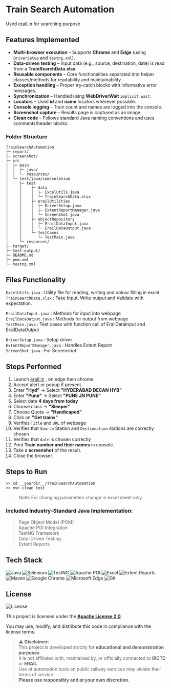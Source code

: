 # Train Search Automation
Used [erail.in](https://erail.in) for searching purpose   

## Features Implemented

- **Multi-browser execution** – Supports **Chrome** and **Edge** (using `DriverSetup` and  `testng.xml`).
- **Data-driven testing** – Input data (e.g., source, destination, date) is read from a **TrainSearchData.xlsx**.
- **Reusable components** – Core functionalities separated into helper classes/methods for readability and maintainability.
- **Exception handling** – Proper try-catch blocks with informative error messages.
- **Synchronization** – Handled using **WebDriverWait** `implicit wait`.
- **Locators** – Used **id** and **name** locators wherever possible.
- **Console logging** – Train count and names are logged into the console.
- **Screenshot capture** – Results page is captured as an image.
- **Clean code** – Follows standard Java naming conventions and uses comments/header blocks.

### Folder Structure
```
TrainSearchAutomation
├─ report/
├─ screenshot/
├─ src
│  ├─ main
│  │  ├─ java/
│  │  └─ resources/
│  └─ test/java/com/selenium
│     ├─ test
│     │    ├─ data
│     │    │  ├─ ExcelUtils.java
│     │    │  └─ TrainSearchData.xlsx
│     │    ├─ erailUtilities
│     │    │  ├─ DriverSetup.java
│     │    │  ├─ ExtentReportManager.java
│     │    │  └─ ScreenShot.java
│     │    ├─ objectRepository
│     │    │  ├─ ErailDataInput.java
│     │    │  └─ ErailDataOutput.java
│     │    └─ testCases
│     │       └─ TestMain.java
│     └─ resources/
├─ target/
├─ test-output/
├─ README.md
├─ pom.xml
└─ testng.xml
```
## Files Functionality
`ExcelUtils.java` : Utility file for reading, writing and colour filling in excel  
`TrainSearchData.xlsx` : Take Input, Write output and Validate with expectation.  

`ErailDataInput.java` : Methods for input into webpage  
`ErailDataOutput.java` : Methods for output from webpage  
`TestMain.java` : Test cases with function call of ErailDataInput and ErailDataOutput  

`DriverSetup.java` : Setup driver  
`ExtentReportManager.java` : Handles Extent Report  
`ScreenShot.java` : For Screenshot  

## Steps Performed

1. Launch [erail.in](https://erail.in) , on edge then chrome 
2. Accept alert or popup if present.
3. Enter **"Hyd"** → Select **"HYDERABAD DECAN HYB"**
4. Enter **"Pune"** → Select **"PUNE JN PUNE"**
5. Select date **4 days from today**
6. Choose class → **"Sleeper"**
7. Choose  Quota → **"Handicaped"**
8. Click on **"Get trains"**
9. Verifies `Title` and `URL` of webpage
9. Verifies that `Source` Station and `Destionation` stations are correctly chosen
10. Verifies that `date` is chosen correctly
10. Print **Train number and their names** in console.
11. Take a **screenshot** of the result.
12. Close the browser.

## Steps to Run

```
>> cd __yourdir__/TrainSearchAutomation
>> mvn clean test
```
> Note: For changing parameters change in excel sheet only

### Included Industry-Standard Java Implementation:
>Page Object Model (POM)  
Apache POI Integration  
TestNG Framework  
Data-Driven Testing  
Extent Reports  

## Tech Stack
![Java](https://img.shields.io/badge/Java-ED8B00?style=for-the-badge&logo=java&logoColor=white)
![Selenium](https://img.shields.io/badge/Selenium-43B02A?style=for-the-badge&logo=selenium&logoColor=white)
![TestNG](https://img.shields.io/badge/TestNG-FF4D4D?style=for-the-badge)
![Apache POI](https://img.shields.io/badge/Apache_POI-1D2D50?style=for-the-badge&logo=apache&logoColor=white)
![Excel](https://img.shields.io/badge/Excel-217346?style=for-the-badge&logo=microsoft-excel&logoColor=white)
![Extent Reports](https://img.shields.io/badge/Extent_Reports-007ACC?style=for-the-badge)
![Maven](https://img.shields.io/badge/Maven-C71A36?style=for-the-badge&logo=apachemaven&logoColor=white)
![Google Chrome](https://img.shields.io/badge/Chrome-4285F4?style=for-the-badge&logo=googlechrome&logoColor=white)
![Microsoft Edge](https://img.shields.io/badge/Edge-0078D7?style=for-the-badge&logo=microsoft-edge&logoColor=white)
![Git](https://img.shields.io/badge/Git-F05032?style=for-the-badge&logo=git&logoColor=white)

## License

![License](https://img.shields.io/badge/License-Apache%202.0-blue.svg)

This project is licensed under the **[Apache License 2.0](https://www.apache.org/licenses/LICENSE-2.0)**.

You may use, modify, and distribute this code in compliance with the license terms.

> ⚠️ **Disclaimer**:  
> This project is developed strictly for **educational and demonstration purposes**.  
> It is not affiliated with, maintained by, or officially connected to **IRCTC** or **ERAIL**.  
> Use of automation tools on public railway services may violate their terms of service.  
> **Please use responsibly and at your own discretion.**
